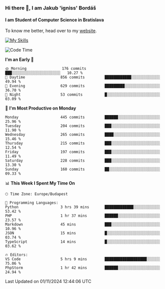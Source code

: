 ### Hi there 👋, I am Jakub 'igniss' Bordáš

#### I am Student of Computer Science in Bratislava
To know me better, head over to my [website](https://bordas.sk).

[![My Skills](https://skillicons.dev/icons?i=js,html,css,figma,svelte,java,kotlin,python,postgresql,typescript,nest,nodejs)](https://bordas.sk)


<!--START_SECTION:waka-->
![Code Time](http://img.shields.io/badge/Code%20Time-1%2C558%20hrs%2014%20mins-blue)

**I'm an Early 🐤** 

```text
🌞 Morning                176 commits         ███░░░░░░░░░░░░░░░░░░░░░░   10.27 % 
🌆 Daytime                856 commits         ████████████░░░░░░░░░░░░░   49.94 % 
🌃 Evening                629 commits         █████████░░░░░░░░░░░░░░░░   36.70 % 
🌙 Night                  53 commits          █░░░░░░░░░░░░░░░░░░░░░░░░   03.09 % 
```
📅 **I'm Most Productive on Monday** 

```text
Monday                   445 commits         ██████░░░░░░░░░░░░░░░░░░░   25.96 % 
Tuesday                  204 commits         ███░░░░░░░░░░░░░░░░░░░░░░   11.90 % 
Wednesday                265 commits         ████░░░░░░░░░░░░░░░░░░░░░   15.46 % 
Thursday                 215 commits         ███░░░░░░░░░░░░░░░░░░░░░░   12.54 % 
Friday                   197 commits         ███░░░░░░░░░░░░░░░░░░░░░░   11.49 % 
Saturday                 228 commits         ███░░░░░░░░░░░░░░░░░░░░░░   13.30 % 
Sunday                   160 commits         ██░░░░░░░░░░░░░░░░░░░░░░░   09.33 % 
```


📊 **This Week I Spent My Time On** 

```text
🕑︎ Time Zone: Europe/Budapest

💬 Programming Languages: 
Python                   3 hrs 39 mins       █████████████░░░░░░░░░░░░   53.42 % 
PHP                      1 hr 37 mins        ██████░░░░░░░░░░░░░░░░░░░   23.57 % 
Markdown                 45 mins             ███░░░░░░░░░░░░░░░░░░░░░░   10.96 % 
JSON                     15 mins             █░░░░░░░░░░░░░░░░░░░░░░░░   03.74 % 
TypeScript               14 mins             █░░░░░░░░░░░░░░░░░░░░░░░░   03.62 % 

🔥 Editors: 
VS Code                  5 hrs 9 mins        ███████████████████░░░░░░   75.06 % 
PhpStorm                 1 hr 42 mins        ██████░░░░░░░░░░░░░░░░░░░   24.94 % 
```


 Last Updated on 01/11/2024 12:44:06 UTC
<!--END_SECTION:waka-->
